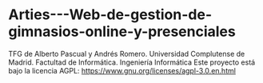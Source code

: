 # Arties---Web-de-gestion-de-gimnasios-online-y-presenciales
TFG de Alberto Pascual y Andrés Romero. Universidad Complutense de Madrid. Factultad de Informática. Ingeniería Informática
Este proyecto está bajo la licencia AGPL: https://www.gnu.org/licenses/agpl-3.0.en.html
